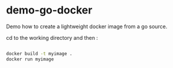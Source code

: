 # demo-go-docker

Demo how to create a lightweight docker image from a go source.

cd to the working directory and then :


````bash

docker build -t myimage .
docker run myimage

````
